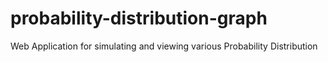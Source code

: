 # probability-distribution-graph
Web Application for simulating and viewing various Probability Distribution
